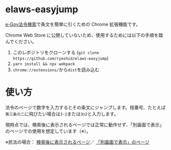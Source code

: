 # elaws-easyjump
[e-Gov法令検索](https://elaws.e-gov.go.jp/search/elawsSearch/elaws_search/lsg0100/)で条文を簡単に引くための Chrome 拡張機能です。

Chrome Web Store に公開していないため、使用するためには以下の手順を踏んでください。
1. このレポジトリをクローンする (`git clone https://github.com/ryoshid/elaws-easyjump`)
2. `yarn install && npx webpack`
3. `chrome://extensions/`から`dist`を読み込む

# 使い方
法令のページで数字を入力するとその条文にジャンプします。枝番号、たとえば`第三条の二`に飛びたい場合は`3-2`または`3n2`と入力します。

現時点では、検索後に表示されるページでは正常に動作せず、「別画面で表示」のページでの使用を想定しています（※）。

※民法の場合：
[検索後に表示されるページ](https://elaws.e-gov.go.jp/search/elawsSearch/elaws_search/lsg0500/detail?lawId=129AC0000000089)／
[「別画面で表示」のページ](https://elaws.e-gov.go.jp/search/elawsSearch/elaws_search/lsg0500/viewContents?lawId=129AC0000000089_20200401_501AC0000000034)
